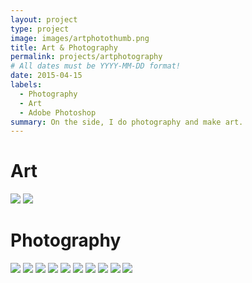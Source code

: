 ```yaml
---
layout: project
type: project
image: images/artphotothumb.png
title: Art & Photography
permalink: projects/artphotography
# All dates must be YYYY-MM-DD format!
date: 2015-04-15
labels:
  - Photography
  - Art
  - Adobe Photoshop
summary: On the side, I do photography and make art.
---
```


# Art
<img class="ui left floated image" src="../images/gd14.png">
<img class="ui left floated image" src="../images/gd15.png">

# Photography
<img class="ui left floated image" src="../images/gd16.png">
<img class="ui left floated image" src="../images/gd17.png">
<img class="ui left floated image" src="../images/gd18.png">
<img class="ui left floated image" src="../images/gd19.png">
<img class="ui left floated image" src="../images/gd20.png">
<img class="ui left floated image" src="../images/gd21.png">
<img class="ui left floated image" src="../images/gd22.png">
<img class="ui left floated image" src="../images/gd23.png">
<img class="ui left floated image" src="../images/gd24.png">
<img class="ui left floated image" src="../images/gd25.png">
